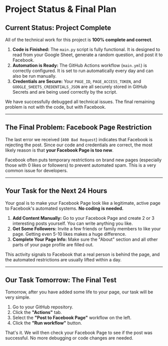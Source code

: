 # Project Status & Final Plan

## Current Status: Project Complete

All of the technical work for this project is **100% complete and correct**.

1.  **Code is Finished:** The `main.py` script is fully functional. It is designed to read from your Google Sheet, generate a random question, and post it to Facebook.
2.  **Automation is Ready:** The GitHub Actions workflow (`main.yml`) is correctly configured. It is set to run automatically every day and can also be run manually.
3.  **Credentials are Secure:** Your `PAGE_ID`, `PAGE_ACCESS_TOKEN`, and `GOOGLE_SHEETS_CREDENTIALS_JSON` are all securely stored in GitHub Secrets and are being used correctly by the script.

We have successfully debugged all technical issues. The final remaining problem is not with the code, but with Facebook.

---

## The Final Problem: Facebook Page Restriction

The last error we received (`400 Bad Request`) indicates that Facebook is rejecting the post. Since our code and credentials are correct, the most likely reason is that **your Facebook Page is too new**.

Facebook often puts temporary restrictions on brand new pages (especially those with 0 likes or followers) to prevent automated spam. This is a very common issue for developers.

---

## Your Task for the Next 24 Hours

Your goal is to make your Facebook Page look like a legitimate, active page to Facebook's automated systems. **No coding is needed.**

1.  **Add Content Manually:** Go to your Facebook Page and create 2 or 3 interesting posts yourself. You can write anything you like.
2.  **Get Some Followers:** Invite a few friends or family members to like your page. Getting even 5-10 likes makes a huge difference.
3.  **Complete Your Page Info:** Make sure the "About" section and all other parts of your page profile are filled out.

This activity signals to Facebook that a real person is behind the page, and the automated restrictions are usually lifted within a day.

---

## Our Task Tomorrow: The Final Test

Tomorrow, after you have added some life to your page, our task will be very simple.

1.  Go to your GitHub repository.
2.  Click the **"Actions"** tab.
3.  Select the **"Post to Facebook Page"** workflow on the left.
4.  Click the **"Run workflow"** button.

That's it. We will then check your Facebook Page to see if the post was successful. No more debugging or code changes are needed.
